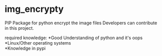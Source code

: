 # img_encrypty
PIP Package for python encrypt the image files
Developers can contribute in this project.<br>

required knowledge:
*Good Understanding of python and it's oops<br>
*Linux/Other operating systems<br>
*Knowledge in pypi<br>
